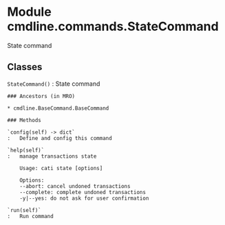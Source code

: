 Module cmdline.commands.StateCommand
====================================
State command

Classes
-------

`StateCommand()`
:   State command

    ### Ancestors (in MRO)

    * cmdline.BaseCommand.BaseCommand

    ### Methods

    `config(self) ‑> dict`
    :   Define and config this command

    `help(self)`
    :   manage transactions state
        
        Usage: cati state [options]
        
        Options:
        --abort: cancel undoned transactions
        --complete: complete undoned transactions
        -y|--yes: do not ask for user confirmation

    `run(self)`
    :   Run command